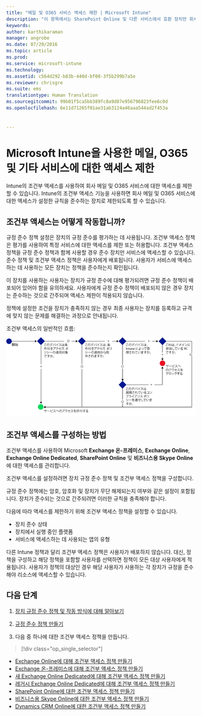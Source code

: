 ```yaml
---
title: "메일 및 O365 서비스 액세스 제한 | Microsoft Intune"
description: "이 항목에서는 SharePoint Online 및 다른 서비스에서 호환 장치만 회사 전자 메일 및 회사 데이터에 액세스하도록 하는 데 조건부 방식을 사용하는 방법을 설명합니다."
keywords: 
author: karthikaraman
manager: angrobe
ms.date: 07/29/2016
ms.topic: article
ms.prod: 
ms.service: microsoft-intune
ms.technology: 
ms.assetid: c564d292-b83b-440d-bf08-3f5b299b7a5e
ms.reviewer: chrisgre
ms.suite: ems
translationtype: Human Translation
ms.sourcegitcommit: 99b01f5ca5bb389fc8a9d87e956796823fee6c0d
ms.openlocfilehash: 6e11d71265f01ae31ab3124a46aaa544ad2f453a


---
```


# Microsoft Intune을 사용한 메일, O365 및 기타 서비스에 대한 액세스 제한
Intune의 조건부 액세스를 사용하여 회사 메일 및 O365 서비스에 대한 액세스를 제한할 수 있습니다. Intune의 조건부 액세스 기능을 사용하면 회사 메일 및 O365 서비스에 대한 액세스가 설정한 규칙을 준수하는 장치로 제한되도록 할 수 있습니다.
## 조건부 액세스는 어떻게 작동합니까?
규정 준수 정책 설정은 장치의 규정 준수를 평가하는 데 사용됩니다. 조건부 액세스 정책은 평가를 사용하여 특정 서비스에 대한 액세스를 제한 또는 허용합니다. 조건부 액세스 정책을 규정 준수 정책과 함께 사용할 경우 준수 장치만 서비스에 액세스할 수 있습니다. 준수 정책 및 조건부 액세스 정책은 사용자에게 배포됩니다. 사용자가 서비스에 액세스하는 데 사용하는 모든 장치는 정책을 준수하는지 확인됩니다.

이 장치를 사용하는 사용자는 장치가 규정 준수에 대해 평가되려면 규정 준수 정책이 배포되어 있어야 함을 유의하세요.
사용자에게 규정 준수 정책이 배포되지 않은 경우 장치는 준수하는 것으로 간주되며 액세스 제한이 적용되지 않습니다.

정책에 설정한 조건을 장치가 충족하지 않는 경우 최종 사용자는 장치를 등록하고 규격에 맞지 않는 문제를 해결하는 과정으로 안내됩니다.

조건부 액세스의 일반적인 흐름:

![장치에서 서비스에 대한 액세스가 허용 또는 차단되는지 여부를 결정하는 데 사용되는 결정 지점을 보여 주는 다이어그램](../media/ConditionalAccess4.png)

## 조건부 액세스를 구성하는 방법
조건부 액세스를 사용하여 Microsoft **Exchange 온-프레미스**, **Exchange Online**, **Exchange Online Dedicated**, **SharePoint Online** 및 **비즈니스용 Skype Online**에 대한 액세스를 관리합니다.

조건부 액세스를 설정하려면 장치 규정 준수 정책 및 조건부 액세스 정책을 구성합니다.

규정 준수 정책에는 암호, 암호화 및 장치가 무단 해제되는지 여부와 같은 설정이 포함됩니다. 장치가 준수되는 것으로 간주되려면 이러한 규칙을 충족해야 합니다.

다음에 따라 액세스를 제한하기 위해 조건부 액세스 정책을 설정할 수 있습니다.
- 장치 준수 상태
- 장치에서 실행 중인 플랫폼
- 서비스에 액세스하는 데 사용되는 앱의 유형

다른 Intune 정책과 달리 조건부 액세스 정책은 사용자가 배포하지 않습니다. 대신, 정책을 구성하고 해당 정책을 포함할 사용자를 선택하면 정책이 모든 대상 사용자에게 적용됩니다. 사용자가 정책의 대상인 경우 해당 사용자가 사용하는 각 장치가 규정을 준수해야 리소스에 액세스할 수 있습니다.


## 다음 단계
1. [장치 규정 준수 정책 및 작동 방식에 대해 알아보기 ](introduction-to-device-compliance-policies-in-microsoft-intune.md)

2. [규정 준수 정책 만들기](create-a-device-compliance-policy-in-microsoft-intune.md)

2.  다음 중 하나에 대한 조건부 액세스 정책을 만듭니다.
> [!div class="op_single_selector"]
  - [Exchange Online에 대해 조건부 액세스 정책 만들기](restrict-access-to-exchange-online-with-microsoft-intune.md)
  - [Exchange 온-프레미스에 대해 조건부 액세스 정책 만들기](restrict-access-to-exchange-onpremises-with-microsoft-intune.md)
  - [새 Exchange Online Dedicated에 대해 조건부 액세스 정책 만들기](restrict-access-to-exchange-online-with-microsoft-intune.md)
  - [레거시 Exchange Online Dedicated에 대해 조건부 액세스 정책 만들기](restrict-access-to-exchange-onpremises-with-microsoft-intune.md)
  - [SharePoint Online에 대한 조건부 액세스 정책 만들기](restrict-access-to-sharepoint-online-with-microsoft-intune.md)
  - [비즈니스용 Skype Online에 대한 조건부 액세스 정책 만들기](restrict-access-to-skype-for-business-online-with-microsoft-intune.md)
  - [Dynamics CRM Online에 대한 조건부 액세스 정책 만들기](restrict-access-to-dynamics-crm-online-with-microsoft-intune.md)



<!--HONumber=Sep16_HO3-->


